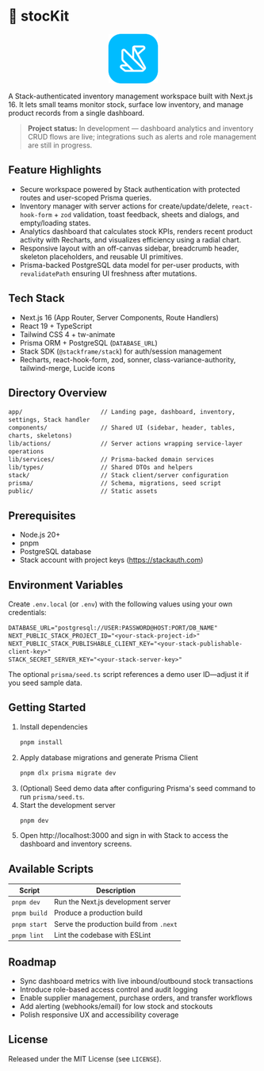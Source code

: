 # 🦜 stocKit

<!-- PROJECT LOGO -->
<div align="center" class="padding-top: 20px; padding-bottom: 20px;">
  <img src="public/icon.png" alt="Logo" width="100" />
</div>

A Stack-authenticated inventory management workspace built with Next.js 16. It lets small teams monitor stock, surface low inventory, and manage product records from a single dashboard.

> **Project status:** In development — dashboard analytics and inventory CRUD flows are live; integrations such as alerts and role management are still in progress.

## Feature Highlights
- Secure workspace powered by Stack authentication with protected routes and user-scoped Prisma queries.
- Inventory manager with server actions for create/update/delete, `react-hook-form` + `zod` validation, toast feedback, sheets and dialogs, and empty/loading states.
- Analytics dashboard that calculates stock KPIs, renders recent product activity with Recharts, and visualizes efficiency using a radial chart.
- Responsive layout with an off-canvas sidebar, breadcrumb header, skeleton placeholders, and reusable UI primitives.
- Prisma-backed PostgreSQL data model for per-user products, with `revalidatePath` ensuring UI freshness after mutations.

## Tech Stack
- Next.js 16 (App Router, Server Components, Route Handlers)
- React 19 + TypeScript
- Tailwind CSS 4 + tw-animate
- Prisma ORM + PostgreSQL (`DATABASE_URL`)
- Stack SDK (`@stackframe/stack`) for auth/session management
- Recharts, react-hook-form, zod, sonner, class-variance-authority, tailwind-merge, Lucide icons

## Directory Overview
```
app/                      // Landing page, dashboard, inventory, settings, Stack handler
components/               // Shared UI (sidebar, header, tables, charts, skeletons)
lib/actions/              // Server actions wrapping service-layer operations
lib/services/             // Prisma-backed domain services
lib/types/                // Shared DTOs and helpers
stack/                    // Stack client/server configuration
prisma/                   // Schema, migrations, seed script
public/                   // Static assets
```

## Prerequisites
- Node.js 20+
- pnpm
- PostgreSQL database
- Stack account with project keys (https://stackauth.com)

## Environment Variables
Create `.env.local` (or `.env`) with the following values using your own credentials:

```
DATABASE_URL="postgresql://USER:PASSWORD@HOST:PORT/DB_NAME"
NEXT_PUBLIC_STACK_PROJECT_ID="<your-stack-project-id>"
NEXT_PUBLIC_STACK_PUBLISHABLE_CLIENT_KEY="<your-stack-publishable-client-key>"
STACK_SECRET_SERVER_KEY="<your-stack-server-key>"
```

The optional `prisma/seed.ts` script references a demo user ID—adjust it if you seed sample data.

## Getting Started
1. Install dependencies
   ```bash
   pnpm install
   ```
2. Apply database migrations and generate Prisma Client
   ```bash
   pnpm dlx prisma migrate dev
   ```
3. (Optional) Seed demo data after configuring Prisma's seed command to run `prisma/seed.ts`.
4. Start the development server
   ```bash
   pnpm dev
   ```
5. Open http://localhost:3000 and sign in with Stack to access the dashboard and inventory screens.

## Available Scripts
| Script        | Description                              |
|---------------|------------------------------------------|
| `pnpm dev`    | Run the Next.js development server       |
| `pnpm build`  | Produce a production build               |
| `pnpm start`  | Serve the production build from `.next`  |
| `pnpm lint`   | Lint the codebase with ESLint            |

## Roadmap
- Sync dashboard metrics with live inbound/outbound stock transactions
- Introduce role-based access control and audit logging
- Enable supplier management, purchase orders, and transfer workflows
- Add alerting (webhooks/email) for low stock and stockouts
- Polish responsive UX and accessibility coverage

## License
Released under the MIT License (see `LICENSE`).
